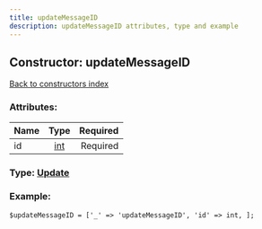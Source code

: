 ```yaml
---
title: updateMessageID
description: updateMessageID attributes, type and example
---
```

## Constructor: updateMessageID  
[Back to constructors index](index.md)



### Attributes:

| Name     |    Type       | Required |
|----------|:-------------:|---------:|
|id|[int](../types/int.md) | Required|



### Type: [Update](../types/Update.md)


### Example:

```
$updateMessageID = ['_' => 'updateMessageID', 'id' => int, ];
```  

